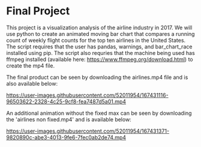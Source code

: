 # Final Project

This project is a visualization analysis of the airline industry in 2017. We will use python to create an animated moving bar chart that compares a running count of weekly flight counts for the top ten airlines in the United States. The script requires that the user has pandas, warnings, and bar_chart_race installed using pip. The script also requries that the machine being used has ffmpeg installed (available here: https://www.ffmpeg.org/download.html) to create the mp4 file. 

The final product can be seen by downloading the airlines.mp4 file and is also available below:

https://user-images.githubusercontent.com/52011954/167431116-96503622-2328-4c25-9cf8-fea7487d5a01.mp4

An additional animation without the fixed max can be seen by downloading the 'airlines non fixed.mp4' and is available below:

https://user-images.githubusercontent.com/52011954/167431371-9820890c-abe3-4013-9fe6-7fec0ab2de74.mp4
